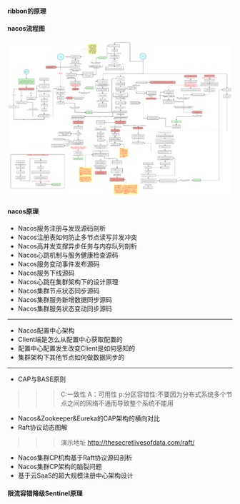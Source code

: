 #### ribbon的原理
#### nacos流程图

![nacos Ap架构原型图](https://github.com/CNwxp/algorithm/blob/master/interview/Nacos%E6%BA%90%E7%A0%81%E5%89%96%E6%9E%90-%E6%9C%8D%E5%8A%A1%E6%B3%A8%E5%86%8C%E4%B8%8E%E5%8F%91%E7%8E%B0(%E4%B8%B4%E6%97%B6%E5%AE%9E%E4%BE%8BAP%E6%A8%A1%E5%BC%8F).png)
#### nacos原理
- Nacos服务注册与发现源码剖析
- Nacos注册表如何防止多节点读写并发冲突
- Nacos高并发支撑异步任务与内存队列剖析
- Nacos心跳机制与服务健康检查源码
- Nacos服务变动事件发布源码
- Nacos服务下线源码
- Nacos心跳在集群架构下的设计原理
- Nacos集群节点状态同步源码
- Nacos集群服务新增数据同步源码
- Nacos集群服务状态变动同步源码
- ----------------------------------------
- Nacos配置中心架构
- Client端是怎么从配置中心获取配置的
- 配置中心配置发生改变Client是如何感知的
- 集群架构下其他节点如何做数据同步的
------------------------------------------
- CAP与BASE原则
>>>  C:一致性  A：可用性  p:分区容错性:不要因为分布式系统多个节点之间的网络不通而导致整个系统不能用
- Nacos&Zookeeper&Eureka的CAP架构的横向对比
- Raft协议动态图解
 >>> 演示地址 http://thesecretlivesofdata.com/raft/
- Nacos集群CP机构基于Raft协议源码剖析
- Nacos集群CP架构的脑裂问题
- 基于云SaaS的超大规模注册中心架构设计

#### 限流容错降级Sentinel原理
